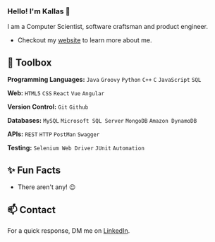 ### Hello! I'm Kallas 👋

I am a Computer Scientist, software craftsman and product engineer.
- Checkout my [website](https://kallasmazura.com) to learn more about me.


## 🧰 Toolbox

**Programming Languages:** `Java` `Groovy` `Python` `C++` `C` `JavaScript` `SQL`

**Web:** `HTML5` `CSS` `React` `Vue` `Angular`

**Version Control:** `Git` `Github`

**Databases:** `MySQL` `Microsoft SQL Server` `MongoDB` `Amazon DynamoDB`

**APIs:** `REST` `HTTP` `PostMan` `Swagger`

**Testing:** `Selenium Web Driver` `JUnit` `Automation`


## ✨ Fun Facts

- There aren't any! 😉


## 📫 Contact

For a quick response, DM me on [LinkedIn](https://www.linkedin.com/in/brightmazura). 

